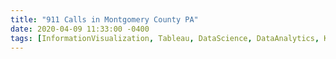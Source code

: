 ```yaml
---
title: "911 Calls in Montgomery County PA"
date: 2020-04-09 11:33:00 -0400
tags: [InformationVisualization, Tableau, DataScience, DataAnalytics, Kaggle, Dashboard, Tableau]
---
```


<head>
	<style>
		.title_content {
			display: inline-block;
			font-size: 20px;
			color: #ffffff;
			text-align: center;
			width: 100%;
			margin-bottom: 20px;
			border-bottom: 1px solid #DDD;
		}

		.title_content:after {
			height: 1px;
			display: block;
			left: 0;
			content: " ";
			position: relative;
			width: 30px;
			top: 1px;
		}

		#resume .col-md-12 span.duration {
			float: right;
		}

		#resume .col-md-12 ul li {
			list-style: none;
			margin-top: 20px;
		}

		#resume .resume-left ul li h5 {
			padding-bottom: 10px;
		}

		#resume .attributes li.first{
			margin-top: 0 !important;
			list-style-type: none;
		}

		#resume .attributes .duration i{
			margin-right: 5px;
		}

		#resume h5,
		#resume h6 {
			font-weight:400 !important;
		}

		.img_reference {
			display: inline-block;
			width: 100px;
			height: 100px;
			margin-right: 15px;
			float: left;
			border-radius: 50px;
		}

		.reference p {
			padding-top: 15px;
		}
		.reference ul {
			margin-top: 15px;
		}

		.reference ul li {
			margin-top: 15px;
		}
	</style>
</head>

<div id="resume" class="content_2">
	<div class="col-md-12 resume-left">    

		<ul class="attributes">
			<li class="first">
				<p>In my quest of investigating how 911 is coping with the recent pandemic of COVID-19, I found this very interesting dataset on Kaggle by Mike Chirico which contains calls to 911 (emergency calls) in Montgomery County Pennsylvania. So, I made a Tableau dashboard for analysis.
				<br><br>The results which I obtained were very interesting and can be viewed below. 
				<br><br>Some interesting observations were:<br>
1.	The calls to 911 during this period have remained fairly stable and have in fact dropped from March till today.<br>
2.	There were abnormally high number of emergency calls on March 02, 2018 which may be because of an incident which caused traffic and fire problems.<br><br>
Please let me know if you can find something exciting in here! I am open to critics.
</p>
				<br><br>
				<div class='tableauPlaceholder' id='viz1586473330801' style='position: relative'><noscript><a href='#'><img alt=' ' src='https:&#47;&#47;public.tableau.com&#47;static&#47;images&#47;91&#47;911CallsinMontgomeryCountyPA&#47;911CallsinMontgomeryCountyPA&#47;1_rss.png' style='border: none' /></a></noscript><object class='tableauViz'  style='display:none;'><param name='host_url' value='https%3A%2F%2Fpublic.tableau.com%2F' /> <param name='embed_code_version' value='3' /> <param name='site_root' value='' /><param name='name' value='911CallsinMontgomeryCountyPA&#47;911CallsinMontgomeryCountyPA' /><param name='tabs' value='no' /><param name='toolbar' value='yes' /><param name='static_image' value='https:&#47;&#47;public.tableau.com&#47;static&#47;images&#47;91&#47;911CallsinMontgomeryCountyPA&#47;911CallsinMontgomeryCountyPA&#47;1.png' /> <param name='animate_transition' value='yes' /><param name='display_static_image' value='yes' /><param name='display_spinner' value='yes' /><param name='display_overlay' value='yes' /><param name='display_count' value='yes' /></object></div>                <script type='text/javascript'>                    var divElement = document.getElementById('viz1586473330801');                    var vizElement = divElement.getElementsByTagName('object')[0];                    vizElement.style.width='100%';vizElement.style.height=(divElement.offsetWidth*0.75)+'px';                    var scriptElement = document.createElement('script');                    scriptElement.src = 'https://public.tableau.com/javascripts/api/viz_v1.js';                    vizElement.parentNode.insertBefore(scriptElement, vizElement);                </script>
			</li>
		</ul>
	</div>
</div>